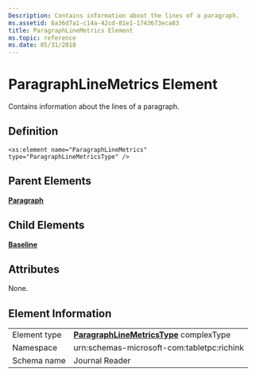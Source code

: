 ```yaml
---
Description: Contains information about the lines of a paragraph.
ms.assetid: 6a36d7a1-c14a-42cd-81e1-1743673eca83
title: ParagraphLineMetrics Element
ms.topic: reference
ms.date: 05/31/2018
---
```


# ParagraphLineMetrics Element

Contains information about the lines of a paragraph.

## Definition

``` syntax
<xs:element name="ParagraphLineMetrics" type="ParagraphLineMetricsType" />
```

## Parent Elements

[**Paragraph**](paragraph-element.md)

## Child Elements

[**Baseline**](baseline-element.md)

## Attributes

None.

## Element Information



|              |                                                                                       |
|--------------|---------------------------------------------------------------------------------------|
| Element type | [**ParagraphLineMetricsType**](paragraphlinemetricstype-complex-type.md) complexType |
| Namespace    | urn:schemas-microsoft-com:tabletpc:richink                                            |
| Schema name  | Journal Reader                                                                        |



 

 

 



